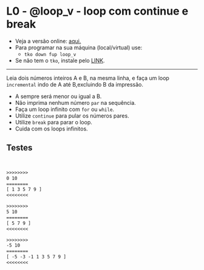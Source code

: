    # L0 - @loop_v - loop com continue e break

- Veja a versão online: [aqui.](https://github.com/qxcodefup/arcade/blob/master/base/loop_v/Readme.md)
- Para programar na sua máquina (local/virtual) use:
  - `tko down fup loop_v`
- Se não tem o `tko`, instale pelo [LINK](https://github.com/senapk/tko#tko).

---

Leia dois números inteiros A e B, na mesma linha, e faça um loop `incremental` indo de A até B,excluindo B da impressão.

- A sempre será menor ou igual a B.
- Não imprima nenhum número `par` na sequência.
- Faça um loop infinito com `for` ou `while`.
- Utilize `continue` para pular os números pares.
- Utilize `break` para parar o loop.
- Cuida com os loops infinitos.

## Testes

```txt


>>>>>>>>
0 10
========
[ 1 3 5 7 9 ]
<<<<<<<<

>>>>>>>>
5 10
========
[ 5 7 9 ]
<<<<<<<<

>>>>>>>>
-5 10
========
[ -5 -3 -1 1 3 5 7 9 ]
<<<<<<<<



```
